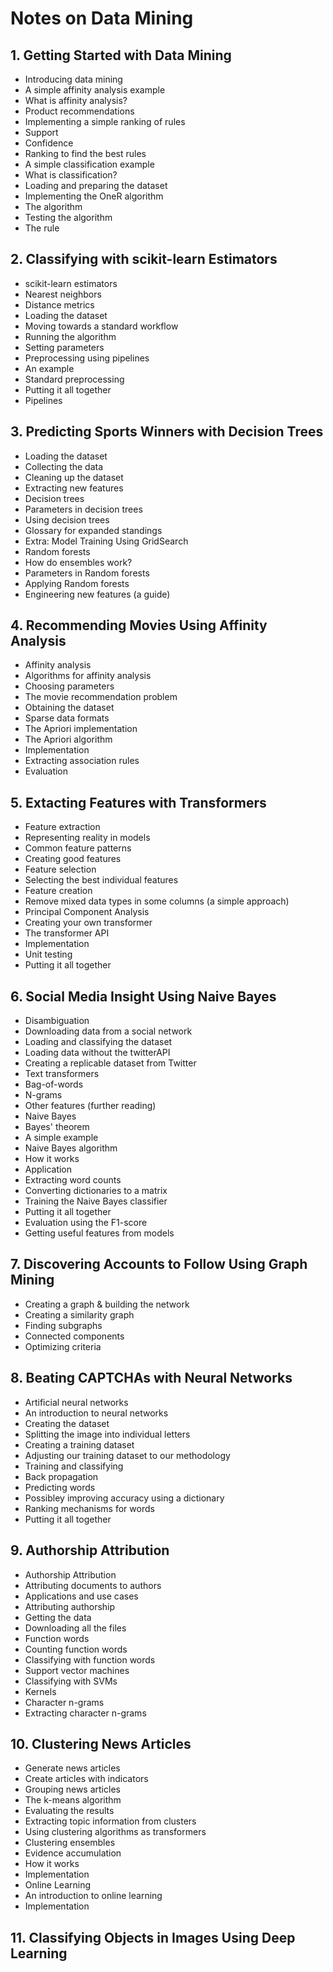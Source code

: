 # Notes on Data Mining

## 1. Getting Started with Data Mining
- Introducing data mining
- A simple affinity analysis example
- What is affinity analysis?
- Product recommendations
- Implementing a simple ranking of rules
- Support
- Confidence 
- Ranking to find the best rules
- A simple classification example
- What is classification?
- Loading and preparing the dataset
- Implementing the OneR algorithm
- The algorithm 
- Testing the algorithm
- The rule

## 2. Classifying with scikit-learn Estimators
- scikit-learn estimators
- Nearest neighbors
- Distance metrics
- Loading the dataset
- Moving towards a standard workflow
- Running the algorithm
- Setting parameters
- Preprocessing using pipelines
- An example
- Standard preprocessing
- Putting it all together
- Pipelines

## 3. Predicting Sports Winners with Decision Trees
- Loading the dataset
- Collecting the data
- Cleaning up the dataset
- Extracting new features
- Decision trees
- Parameters in decision trees
- Using decision trees
- Glossary for expanded standings
- Extra: Model Training Using GridSearch
- Random forests
- How do ensembles work?
- Parameters in Random forests
- Applying Random forests
- Engineering new features (a guide)

## 4. Recommending Movies Using Affinity Analysis
- Affinity analysis
- Algorithms for affinity analysis
- Choosing parameters
- The movie recommendation problem
- Obtaining the dataset
- Sparse data formats
- The Apriori implementation
- The Apriori algorithm
- Implementation
- Extracting association rules
- Evaluation

## 5. Extacting Features with Transformers
- Feature extraction
- Representing reality in models
- Common feature patterns
- Creating good features
- Feature selection
- Selecting the best individual features
- Feature creation
- Remove mixed data types in some columns (a simple approach)
- Principal Component Analysis
- Creating your own transformer
- The transformer API
- Implementation
- Unit testing
- Putting it all together

## 6. Social Media Insight Using Naive Bayes
- Disambiguation
- Downloading data from a social network
- Loading and classifying the dataset
- Loading data without the twitterAPI
- Creating a replicable dataset from Twitter
- Text transformers
- Bag-of-words
- N-grams
- Other features (further reading)
- Naive Bayes
- Bayes' theorem
- A simple example
- Naive Bayes algorithm
- How it works
- Application
- Extracting word counts
- Converting dictionaries to a matrix
- Training the Naive Bayes classifier
- Putting it all together
- Evaluation using the F1-score
- Getting useful features from models

## 7. Discovering Accounts to Follow Using Graph Mining
- Creating a graph & building the network
- Creating a similarity graph
- Finding subgraphs
- Connected components
- Optimizing criteria

## 8. Beating CAPTCHAs with Neural Networks
- Artificial neural networks
- An introduction to neural networks
- Creating the dataset
- Splitting the image into individual letters
- Creating a training dataset
- Adjusting our training dataset to our methodology
- Training and classifying
- Back propagation
- Predicting words
- Possibley improving accuracy using a dictionary
- Ranking mechanisms for words
- Putting it all together

## 9. Authorship Attribution
- Authorship Attribution
- Attributing documents to authors
- Applications and use cases
- Attributing authorship
- Getting the data
- Downloading all the files
- Function words
- Counting function words
- Classifying with function words
- Support vector machines
- Classifying with SVMs
- Kernels
- Character n-grams
- Extracting character n-grams

## 10. Clustering News Articles
- Generate news articles
- Create articles with indicators
- Grouping news articles
- The k-means algorithm
- Evaluating the results
- Extracting topic information from clusters
- Using clustering algorithms as transformers
- Clustering ensembles
- Evidence accumulation
- How it works
- Implementation
- Online Learning
- An introduction to online learning
- Implementation

## 11. Classifying Objects in Images Using Deep Learning

